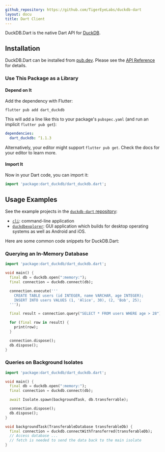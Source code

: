```yaml
---
github_repository: https://github.com/TigerEyeLabs/duckdb-dart
layout: docu
title: Dart Client
---
```


DuckDB.Dart is the native Dart API for [DuckDB](https://duckdb.org/).

## Installation

DuckDB.Dart can be installed from [pub.dev](https://pub.dev/packages/dart_duckdb). Please see the [API Reference](https://pub.dev/documentation/dart_duckdb/latest/) for details.

### Use This Package as a Library

#### Depend on It

Add the dependency with Flutter:

```batch
flutter pub add dart_duckdb
```

This will add a line like this to your package's `pubspec.yaml` (and run an implicit `flutter pub get`):

```yaml
dependencies:
  dart_duckdb: ^1.1.3
```

Alternatively, your editor might support `flutter pub get`. Check the docs for your editor to learn more.

#### Import It

Now in your Dart code, you can import it:

```dart
import 'package:dart_duckdb/dart_duckdb.dart';
```

## Usage Examples

See the example projects in the [`duckdb-dart` repository](https://github.com/TigerEyeLabs/duckdb-dart/):

* [`cli`](https://github.com/TigerEyeLabs/duckdb-dart/tree/main/examples/cli): command-line application
* [`duckdbexplorer`](https://github.com/TigerEyeLabs/duckdb-dart/tree/main/examples/duckdbexplorer): GUI application which builds for desktop operating systems as well as Android and iOS.

Here are some common code snippets for DuckDB.Dart:

### Querying an In-Memory Database

```dart
import 'package:dart_duckdb/dart_duckdb.dart';

void main() {
  final db = duckdb.open(":memory:");
  final connection = duckdb.connect(db);

  connection.execute('''
    CREATE TABLE users (id INTEGER, name VARCHAR, age INTEGER);
    INSERT INTO users VALUES (1, 'Alice', 30), (2, 'Bob', 25);
  ''');

  final result = connection.query("SELECT * FROM users WHERE age > 28").fetchAll();

  for (final row in result) {
    print(row);
  }

  connection.dispose();
  db.dispose();
}
```

### Queries on Background Isolates

```dart
import 'package:dart_duckdb/dart_duckdb.dart';

void main() {
  final db = duckdb.open(":memory:");
  final connection = duckdb.connect(db);

  await Isolate.spawn(backgroundTask, db.transferrable);

  connection.dispose();
  db.dispose();
}

void backgroundTask(TransferableDatabase transferableDb) {
  final connection = duckdb.connectWithTransferred(transferableDb);
  // Access database ...
  // fetch is needed to send the data back to the main isolate
}
```